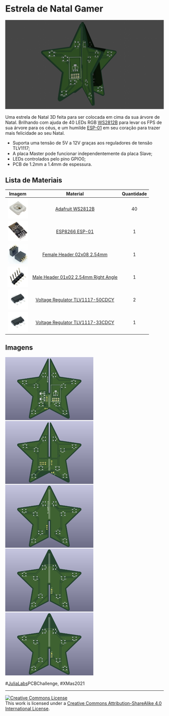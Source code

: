 # Estrela de Natal Gamer

<img center src="images/3d.png"></img>

Uma estrela de Natal 3D feita para ser colocada em cima da sua árvore de Natal. Brilhando com ajuda de 40 LEDs RGB [WS2812B](https://br.mouser.com/ProductDetail/Adafruit/4684?qs=sGAEpiMZZMv0NwlthflBi8VlGLu%2FauqZ371fTYmjTRw%3D) para levar os FPS de sua árvore para os céus, e um humilde [ESP-01](https://br.mouser.com/ProductDetail/SparkFun/WRL-17146?qs=sGAEpiMZZMv0NwlthflBi8Gp9XeNVzlnaVzjDrRsb4U%3D) em seu coração para trazer mais felicidade ao seu Natal.

- Suporta uma tensão de 5V a 12V graças aos reguladores de tensão TLV1117;
- A placa Master pode funcionar independentemente da placa Slave;
- LEDs controlados pelo pino GPIO0;
- PCB de 1.2mm a 1.4mm de espessura.

## Lista de Materiais

| Imagem | Material | Quantidade |
|:------:|:--------:|:----------:|
|<img height="64" src="images/WS2812B.jpg"></img>|[Adafruit WS2812B](https://br.mouser.com/ProductDetail/Adafruit/4684?qs=sGAEpiMZZMv0NwlthflBi8VlGLu%2FauqZ371fTYmjTRw%3D)|40|
|<img height="64" src="images/ESP8266-ESP-01.jpg"></img>|[ESP8266 ESP-01](https://br.mouser.com/ProductDetail/SparkFun/WRL-17146?qs=sGAEpiMZZMv0NwlthflBi8Gp9XeNVzlnaVzjDrRsb4U%3D)|1|
|<img height="64" src="images/02x04-header.jpg"></img>|[Female Header 02x08 2.54mm](https://br.mouser.com/ProductDetail/TE-Connectivity/5-534206-4?qs=Eln3I3szM1ldJZZch%252BwNBQ%3D%3D)|1|
|<img height="64" src="images/01x04-male-angled-header.jpg"></img>|[Male Header 01x02 2.54mm Right Angle](https://br.mouser.com/ProductDetail/Amphenol-FCI/68016-202HLF?qs=QKvFUfBIyQII0wp0LUv6XQ%3D%3D)|1|
|<img height="64" src="images/TLV1117.jpg"></img>|[Voltage Regulator TLV1117-50CDCY](https://br.mouser.com/ProductDetail/Texas-Instruments/TLV1117-50CDCY?qs=p6lVfQR1GSpDSJc9oax3wA%3D%3D)|2|
|<img height="64" src="images/TLV1117.jpg"></img>|[Voltage Regulator TLV1117-33CDCY](https://br.mouser.com/ProductDetail/Texas-Instruments/TLV1117-33CDCY?qs=p6lVfQR1GSrArgD96KIXHQ%3D%3D)|1|

## Imagens

<img center height="200" alt="Face frontal da estrela Master" src="images/master_front.png"></img>
<img center height="200" alt="Face traseira da estrela Master" src="images/master_back.png"></img>
<img center height="200" alt="Face frontal da estrela Slave" src="images/slave_front.png"></img>
<img center height="200" alt="Face traseira da estrela Slave" src="images/slave_back.png"></img>
<img center height="200" alt="Face traseira da estrela Slave" src="images/slave_back.png"></img>

#[JuliaLabs](https://twitch.tv/julialabs)PCBChallenge, #XMas2021

---

<a rel="license" href="http://creativecommons.org/licenses/by-sa/4.0/"><img alt="Creative Commons License" style="border-width:0" src="https://i.creativecommons.org/l/by-sa/4.0/88x31.png" /></a><br />This work is licensed under a <a rel="license" href="http://creativecommons.org/licenses/by-sa/4.0/">Creative Commons Attribution-ShareAlike 4.0 International License</a>.